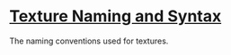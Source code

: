 # [Texture Naming and Syntax](https://github.com/jlogostini/LevelCap_Tools/blob/main/.docs/en/organization/texture_syntax.md)
The naming conventions used for textures.
